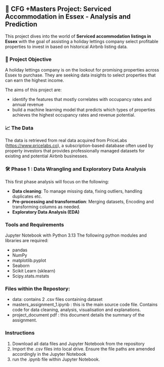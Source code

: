 
## 🏡 **CFG +Masters Project: Serviced Accommodation in Essex - Analysis and Prediction**

This project dives into the world of **Serviced accommodation listings in Essex** with the goal of assisting a holiday lettings company select profitable properties to invest in based on historical Airbnb listing data. 


### 🧠 Project Objective

A holiday lettings company is on the lookout for promising properties across Essex to purchase. They are seeking data insights to select properties that can earn the highest income. 

The aims of this project are:
- identify the features that mostly correlates with occupancy rates and annual revenue
- build a machine learning model that predicts which types of properties achieves the highest occupancy rates and revenue potential. 

### 📈 The Data

The data is retrieved from real data acquired from PriceLabs (https://www.pricelabs.co), a subscription-based database often used by property investors that provides professionally managed datasets for existing and potential Airbnb businesses.

### 🛠️ Phase 1 : Data Wrangling and Exploratory Data Analysis

This first phase analysis will focus on the following:
- **Data cleaning**: To manage missing data, fixing outliers, handling duplicates etc.
- **Pre-processing and transformation**: Merging datasets, Encoding and transforming columns as needed.
- **Exploratory Data Analysis (EDA)**

### Tools and Requirements
Jupyter Notebook with Python 3.13
The following python modules and libraries are required:
- pandas
- NumPy
- matplotlib.pyplot
- Seaborn
- Scikit Learn (sklearn)
- Scipy.stats.mstats

### Files within the Repostory:
- data: contains 2 .csv files containing dataset
- masters_assignment_1.ipynb  : this is the main source code file. Contains code for data cleaning, analysis, visualisation and explanations.
- project_document pdf : this document details the summary of the assignment. 
  
### Instructions
1. Download all data files and Jupyter Notebook from the repository
2. Import the .csv files into local drive. Ensure the file paths are amended accordingly in the Jupyter Notebook
3. run the .ipynb file within Jupyter Notebook. 
